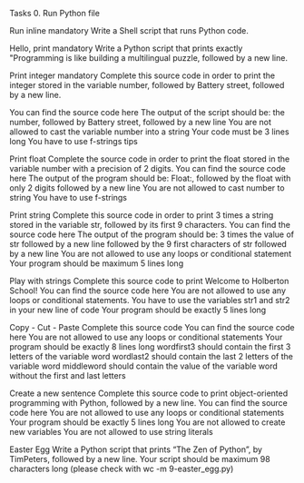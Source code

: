 Tasks 0. Run Python file

Run inline mandatory Write a Shell script that runs Python code.

Hello, print mandatory Write a Python script that prints exactly "Programming is like building a multilingual puzzle, followed by a new line.

Print integer mandatory Complete this source code in order to print the integer stored in the variable number, followed by Battery street, followed by a new line.

You can find the source code here The output of the script should be: the number, followed by Battery street, followed by a new line You are not allowed to cast the variable number into a string Your code must be 3 lines long You have to use f-strings tips

Print float Complete the source code in order to print the float stored in the variable number with a precision of 2 digits.
You can find the source code here The output of the program should be: Float:, followed by the float with only 2 digits followed by a new line You are not allowed to cast number to string You have to use f-strings

Print string Complete this source code in order to print 3 times a string stored in the variable str, followed by its first 9 characters.
You can find the source code here The output of the program should be: 3 times the value of str followed by a new line followed by the 9 first characters of str followed by a new line You are not allowed to use any loops or conditional statement Your program should be maximum 5 lines long

Play with strings Complete this source code to print Welcome to Holberton School!
You can find the source code here You are not allowed to use any loops or conditional statements. You have to use the variables str1 and str2 in your new line of code Your program should be exactly 5 lines long

Copy - Cut - Paste Complete this source code
You can find the source code here You are not allowed to use any loops or conditional statements Your program should be exactly 8 lines long wordfirst3 should contain the first 3 letters of the variable word wordlast2 should contain the last 2 letters of the variable word middleword should contain the value of the variable word without the first and last letters

Create a new sentence Complete this source code to print object-oriented programming with Python, followed by a new line.
You can find the source code here You are not allowed to use any loops or conditional statements Your program should be exactly 5 lines long You are not allowed to create new variables You are not allowed to use string literals

Easter Egg Write a Python script that prints “The Zen of Python”, by TimPeters, followed by a new line.
Your script should be maximum 98 characters long (please check with wc -m 9-easter_egg.py)
